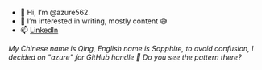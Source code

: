 - 👋 Hi, I’m @azure562. 
- 👀 I’m interested in writing, mostly content 😅
- 📫 [LinkedIn](https://www.linkedin.com/in/qing-sapphire-wang-36775731/)

*My Chinese name is Qing, English name is Sapphire, to avoid confusion, I decided on "azure" for GitHub handle 🙈 Do you see the pattern there?*

<!---[
azure562/azure562 is a ✨ special ✨ repository because its `README.md` (this file) appears on your GitHub profile.
You can click the Preview link to take a look at your changes.
--->
